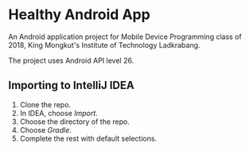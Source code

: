 # Healthy Android App

An Android application project for Mobile Device Programming class of 2018, King Mongkut's Institute of Technology Ladkrabang.

The project uses Android API level 26.

## Importing to IntelliJ IDEA

1. Clone the repo.
2. In IDEA, choose _Import_.
3. Choose the directory of the repo.
4. Choose _Gradle_.
5. Complete the rest with default selections.